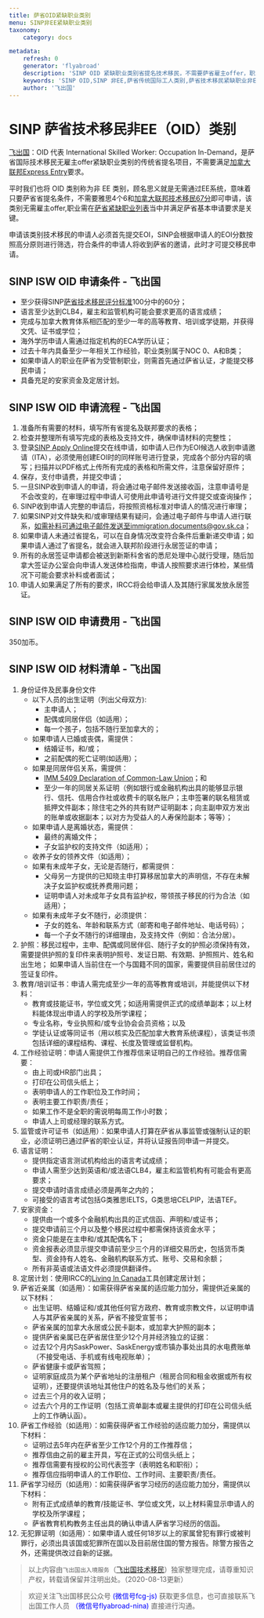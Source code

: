 ```yaml
---
title: 萨省OID紧缺职业类别
menu: SINP非EE紧缺职业类别
taxonomy:
    category: docs

metadata:
    refresh: 0
    generator: 'flyabroad'
    description: 'SINP OID 紧缺职业类别省提名技术移民，不需要萨省雇主offer，职业在紧缺职业列表上，雅思无需达到4个6，满足萨省 60 分即可申请。'
    keywords: 'SINP OID,SINP 非EE,萨省传统国际工人类别,萨省技术移民紧缺职业非EE类别,SINP ISW OID,萨省技术移民OID条件'
    author: '飞出国'
---
```


# SINP 萨省技术移民非EE（OID）类别

[飞出国](/home)：OID 代表 International Skilled Worker: Occupation In-Demand，是萨省国际技术移民无雇主offer紧缺职业类别的传统省提名项目，不需要满足[加拿大联邦Express Entry](/ca/ee)要求。

平时我们也将 OID 类别称为非 EE 类别，顾名思义就是无需通过EE系统，意味着只要萨省省提名条件，不需要雅思4个6和[加拿大联邦技术移民67分](/ca/ee/fsw/selection)即可申请，该类别无需雇主offer,职业需在[萨省紧缺职业列表]当中并满足萨省基本申请要求是关键。

申请该类别技术移民的申请人必须首先提交EOI，SINP会根据申请人的EOI分数按照高分原则进行筛选，符合条件的申请人将收到萨省的邀请，此时才可提交移民申请。

## SINP ISW OID 申请条件 - 飞出国

* 至少获得SINP[萨省技术移民评分标准]100分中的60分；
* 语言至少达到CLB4，雇主和监管机构可能会要求更高的语言成绩；
* 完成与加拿大教育体系相匹配的至少一年的高等教育、培训或学徒期，并获得文凭、证书或学位；
* 海外学历申请人需通过指定机构的ECA学历认证；
* 过去十年内具备至少一年相关工作经验，职业类别属于NOC 0、A和B类；
* 如果申请人的职业在萨省为受管制职业，则需首先通过萨省认证，才能提交移民申请；
* 具备充足的安家资金及定居计划。

## SINP ISW OID 申请流程 - 飞出国

1. 准备所有需要的材料，填写所有省提名及联邦要求的表格；
2. 检查并整理所有填写完成的表格及支持文件，确保申请材料的完整性；
3. 登录[SINP Apply Online](https://immigration.saskatchewan.ca/apex/f?p=305:101:6254269028380)提交在线申请，如申请人已作为EOI候选人收到申请邀请（ITA），必须使用创建EOI时的同样账号进行登录，完成各个部分内容的填写；扫描并以PDF格式上传所有完成的表格和所需文件，注意保留好原件；
4. 保存，支付申请费，并提交申请；
5. 一旦SINP收到申请人的申请，将会通过电子邮件发送接收函，注意申请号是不会改变的，在审理过程中申请人可使用此申请号进行文件提交或查询操作；
6. SINP收到申请人完整的申请后，将按照资格标准对申请人的情况进行审理；
7. 如果SINP对文件缺失和/或审理结果有疑问，会通过电子邮件与申请人进行联系，如需补料可通过电子邮件发送至immigration.documents@gov.sk.ca；
8. 如果申请人未通过省提名，可以在自身情况改变符合条件后重新递交申请；如果申请人通过了省提名，就会进入联邦阶段进行永居签证的申请；
9. 所有的永居签证申请都会被送到新斯科舍省的悉尼处理中心就行受理，随后加拿大签证办公室会向申请人发送体检指南，申请人按照要求进行体检，某些情况下可能会要求补料或者面试；
10. 申请人如果满足了所有的要求，IRCC将会给申请人及其随行家属发放永居签证。

## SINP ISW OID 申请费用 - 飞出国

350加币。

## SINP ISW OID 材料清单 - 飞出国

1. 身份证件及民事身份文件
    * 以下人员的出生证明（列出父母双方):
        * 主申请人；
        * 配偶或同居伴侣（如适用）；
        * 每一个孩子，包括不随行至加拿大的；
    * 如果申请人已婚或丧偶，需提供：
        * 结婚证书，和/或；
        * 之前配偶的死亡证明(如适用）；
    * 如果是同居伴侣关系，需提供：
        * [IMM 5409 Declaration of Common-Law Union](https://www.canada.ca/content/dam/ircc/migration/ircc/english/pdf/kits/forms/imm5409e.pdf)；和
        * 至少一年的同居关系证明（例如银行或金融机构出具的能够显示银行、信托、信用合作社或收费卡的联名账户；主申签署的联名租赁或抵押文件副本；除住宅之外的共有财产证明副本；向主副申双方发出的账单或收据副本；以对方为受益人的人寿保险副本；等等）；
    * 如果申请人是离婚状态，需提供：
        * 最终的离婚文件；
        * 子女监护权的支持文件（如适用）；
    * 收养子女的领养文件（如适用）；
    * 如果有未成年子女，无论是否随行，都需提供：
        * 父母另一方提供的已知晓主申打算移居加拿大的声明信，不存在未解决子女监护权或抚养费用问题；
        * 证明申请人对未成年子女具有监护权，带领孩子移民的行为合法（如适用）；
    * 如果有未成年子女不随行，必须提供：
        * 子女的姓名、年龄和联系方式（邮寄和电子邮件地址、电话号码）；
        * 每一个子女不随行的详细理由，及支持文件（例如：合法分居）。
2. 护照：移民过程中，主申、配偶或同居伴侣、随行子女的护照必须保持有效，需要提供护照的复印件来表明护照号、发证日期、有效期、护照照片、姓名和出生地； 如果申请人当前住在一个与国籍不同的国家，需要提供目前居住过的签证复印件。
3. 教育/培训证书：申请人需完成至少一年的高等教育或培训，并能提供以下材料：
    * 教育或技能证书，学位或文凭；如适用需提供正式的成绩单副本；以上材料能体现出申请人的学校及所学课程；
    * 专业名称，专业执照和/或专业协会会员资格；以及
    * 学徒认证或等同证书（用以核实及匹配加拿大教育系统课程），该类证书须包括详细的课程结构、课程、长度及管理或监督机构。
4. 工作经验证明：申请人需提供工作推荐信来证明自己的工作经验。推荐信需要：
    * 由上司或HR部门出具；
    * 打印在公司信头纸上；
    * 表明申请人的工作职位及工作时间；
    * 表明主要工作职责/责任；
    * 如果工作不是全职的需说明每周工作小时数；
    * 申请人上司或经理的联系方式。
5. 监管或许可证书（如适用）：如果申请人打算在萨省从事监管或强制认证的职业，必须证明已通过萨省的职业认证，并将认证报告同申请一并提交。
6. 语言证明：
    * 提供指定语言测试机构给出的语言考试成绩；
    * 申请人需至少达到英语和/或法语CLB4，雇主和监管机构有可能会有更高要求；
    * 提交申请时语言成绩必须是两年之内的；
    * 可接受的语言考试包括G类雅思IELTS，G类思培CELPIP，法语TEF。
7. 安家资金：
    * 提供由一个或多个金融机构出具的正式信函、声明和/或证书；
    * 提交申请前三个月以及整个移民过程中都需保持该资金水平；
    * 资金只能是在主申和/或其配偶名下；
    * 资金报表必须显示提交申请前至少三个月的详细交易历史，包括货币类型、资金持有人姓名、金融机构联系方式、账号、交易和余额；
    * 所有非英语或法语文件必须提供翻译件。
8. 定居计划：使用IRCC的[Living In Canada](http://www.cic.gc.ca/lctvac/english/index)工具创建定居计划；
9. 萨省近亲属（如适用）：如需获得萨省亲属的适应能力加分，需提供近亲属的以下材料：
    * 出生证明、结婚证和/或其他任何官方政府、教育或宗教文件，以证明申请人与其萨省亲属的关系，萨省不接受宣誓书；
    * 萨省亲属的加拿大永居或公民卡副本，或加拿大护照的副本；
    * 提供萨省亲属已在萨省居住至少12个月并经济独立的证据：
    * 过去12个月内SaskPower、SaskEnergy或市镇办事处出具的水电费账单（不接受电话、手机或有线电视账单）；
    * 萨省健康卡或萨省驾照；
    * 证明家庭成员为某个萨省地址的注册租户（租房合同和租金收据或所有权证明），还要提供该地址其他住户的姓名及与他们的关系；
    * 过去三个月的收入证明；
    * 过去六个月的工作证明（包括工资单副本或雇主提供的打印在公司信头纸上的工作确认函）。
10. 萨省工作经验（如适用）：如需获得萨省工作经验的适应能力加分，需提供以下材料：
    * 证明过去5年内在萨省至少工作12个月的工作推荐信；
    * 推荐信由之前的雇主开具，写在正式的公司信头纸上；
    * 推荐信需要有授权的公司代表签字（表明姓名和职衔）；
    * 推荐信应指明申请人的工作职位、工作时间、主要职责/责任。
11. 萨省学习经历（如适用）：如需获得萨省学习经历的适应能力加分，需提供以下材料：
    * 附有正式成绩单的教育/技能证书、学位或文凭，以上材料需显示申请人的学校及所学课程；
    * 萨省教育机构教务主任出具的确认申请人萨省学习经历的信函。
12. 无犯罪证明（如适用）：如果申请人或任何18岁以上的家属曾犯有罪行或被判罪行，必须出具该国或犯罪所在国以及目前居住国的警方报告。除警方报告之外，还需提供改过自新的证据。

> 以上内容由`飞出国出入境服务`（[飞出国技术移民](http://js.flyabroad.com.hk)）独家整理完成，请尊重知识产权，转载请保留并注明出处。（2020-08-13更新）

> 欢迎关注飞出国移民公众号 <font color=Blue>(微信号fcg-js)</font> 获取更多信息，也可直接联系飞出国工作人员 <font color=Blue>（微信号flyabroad-nina)</font> 直接进行沟通。

[萨省紧缺职业列表]: /ca/sk/sinp-skilled/indemand-occupation
[萨省技术移民评分标准]: /ca/sk/sinp-skilled/pointgrid
[ECA学历认证]: /ca/ee/eca